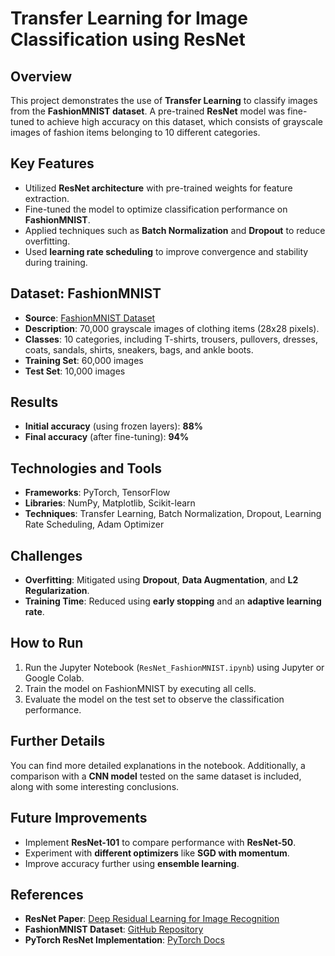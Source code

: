 # Transfer Learning for Image Classification using ResNet

## Overview
This project demonstrates the use of **Transfer Learning** to classify images from the **FashionMNIST dataset**. A pre-trained **ResNet** model was fine-tuned to achieve high accuracy on this dataset, which consists of grayscale images of fashion items belonging to 10 different categories.

## Key Features
- Utilized **ResNet architecture** with pre-trained weights for feature extraction.
- Fine-tuned the model to optimize classification performance on **FashionMNIST**.
- Applied techniques such as **Batch Normalization** and **Dropout** to reduce overfitting.
- Used **learning rate scheduling** to improve convergence and stability during training.

## Dataset: FashionMNIST
- **Source**: [FashionMNIST Dataset](https://github.com/zalandoresearch/fashion-mnist)
- **Description**: 70,000 grayscale images of clothing items (28x28 pixels).
- **Classes**: 10 categories, including T-shirts, trousers, pullovers, dresses, coats, sandals, shirts, sneakers, bags, and ankle boots.
- **Training Set**: 60,000 images
- **Test Set**: 10,000 images

## Results
- **Initial accuracy** (using frozen layers): **88%**
- **Final accuracy** (after fine-tuning): **94%**

## Technologies and Tools
- **Frameworks**: PyTorch, TensorFlow
- **Libraries**: NumPy, Matplotlib, Scikit-learn
- **Techniques**: Transfer Learning, Batch Normalization, Dropout, Learning Rate Scheduling, Adam Optimizer

## Challenges
- **Overfitting**: Mitigated using **Dropout**, **Data Augmentation**, and **L2 Regularization**.
- **Training Time**: Reduced using **early stopping** and an **adaptive learning rate**.

## How to Run
1. Run the Jupyter Notebook (`ResNet_FashionMNIST.ipynb`) using Jupyter or Google Colab.
2. Train the model on FashionMNIST by executing all cells.
3. Evaluate the model on the test set to observe the classification performance.

## Further Details
You can find more detailed explanations in the notebook. Additionally, a comparison with a **CNN model** tested on the same dataset is included, along with some interesting conclusions.

## Future Improvements
- Implement **ResNet-101** to compare performance with **ResNet-50**.
- Experiment with **different optimizers** like **SGD with momentum**.
- Improve accuracy further using **ensemble learning**.

## References
- **ResNet Paper**: [Deep Residual Learning for Image Recognition](https://arxiv.org/abs/1512.03385)
- **FashionMNIST Dataset**: [GitHub Repository](https://github.com/zalandoresearch/fashion-mnist)
- **PyTorch ResNet Implementation**: [PyTorch Docs](https://pytorch.org/docs/stable/torchvision/models.html)


